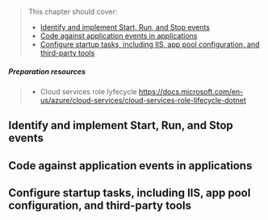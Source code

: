 > This chapter should cover:
> - [Identify and implement Start, Run, and Stop events]()
> - [Code against application events in applications]()
> - [Configure startup tasks, including IIS, app pool configuration, and third-party tools]()

##### Preparation resources
> * Cloud services role lyfecycle https://docs.microsoft.com/en-us/azure/cloud-services/cloud-services-role-lifecycle-dotnet

## Identify and implement Start, Run, and Stop events
## Code against application events in applications
## Configure startup tasks, including IIS, app pool configuration, and third-party tools